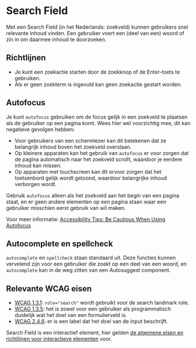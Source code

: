 # Search Field

Met een Search Field (in het Nederlands: zoekveld) kunnen gebruikers snel relevante inhoud vinden. Een gebruiker voert een (deel van een) woord of zin in om daarmee inhoud te doorzoeken.

## Richtlijnen

- Je kunt een zoekactie starten door de zoekknop of de Enter-toets te gebruiken.
- Als er geen zoekterm is ingevuld kan geen zoekactie gestart worden.

## Autofocus

Je kunt `autofocus` gebruiken om de focus gelijk in een zoekveld te plaatsen als de gebruiker op een pagina komt.
Wees hier wel voorzichtig mee, dit kan negatieve gevolgen hebben:

- Voor gebruikers van een schermlezer kan dit betekenen dat ze belangrijk inhoud boven het zoekveld overslaan.
- Op kleinere apparaten kan het gebruik van `autofocus` er voor zorgen dat de pagina automatisch naar het zoekveld scrollt, waardoor je eerdere inhoud kan missen.
- Op apparaten met touchscreen kan dit ervoor zorgen dat het toetsenbord gelijk wordt getoond, waardoor belangrijke inhoud verborgen wordt.

Gebruik `autofocus` alleen als het zoekveld aan het begin van een pagina staat, en er geen andere elementen op een pagina staan waar een gebruiker misschien eerst gebruik van wil maken.

Voor meer informatie: [Accessibility Tips: Be Cautious When Using Autofocus](https://www.boia.org/blog/accessibility-tips-be-cautious-when-using-autofocus)

## Autocomplete en spellcheck

`autocomplete` en `spellcheck` staan standaard uit. Deze functies kunnen vervelend zijn voor een gebruiker die zoekt op een deel van een woord, en `autocomplete` kan in de weg zitten van een Autosuggest component.

## Relevante WCAG eisen

- [WCAG 1.3.1](https://www.w3.org/TR/WCAG22/#info-and-relationships): `role="search"` wordt gebruikt voor de search landmark role.
- [WCAG 1.3.5](https://www.w3.org/TR/WCAG22/#identify-input-purpose): het is zowel voor een gebruiker als programmatisch duidelijk wat het doel van een formulierveld is.
- [WCAG 2.4.6](https://www.w3.org/TR/WCAG22/#headings-and-labels): er is een label dat het doel van de input beschrijft.

Search Field is een interactief element, hier gelden [de algemene eisen en richtlijnen voor interactieve elementen](https://amsterdam.github.io/design-system/?path=/docs/docs-designrichtlijnen-interactieve-elementen--docs) voor.

